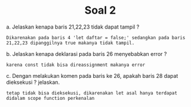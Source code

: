 <center>

# Soal 2

</center>

a. Jelaskan kenapa baris 21,22,23 tidak dapat tampil ?

    Dikarenakan pada baris 4 'let daftar = false;' sedangkan pada baris 21,22,23 dipanggilnya true makanya tidak tampil.

b. Jelaskan kenapa deklarasi pada baris 26 menyebabkan error ?

    karena const tidak bisa direassignment makanya error

c. Dengan melakukan komen pada baris ke 26, apakah baris 28 dapat dieksekusi ? jelaskan.

    tetap tidak bisa dieksekusi, dikarenakan let asal hanya terdapat didalam scope function perkenalan
